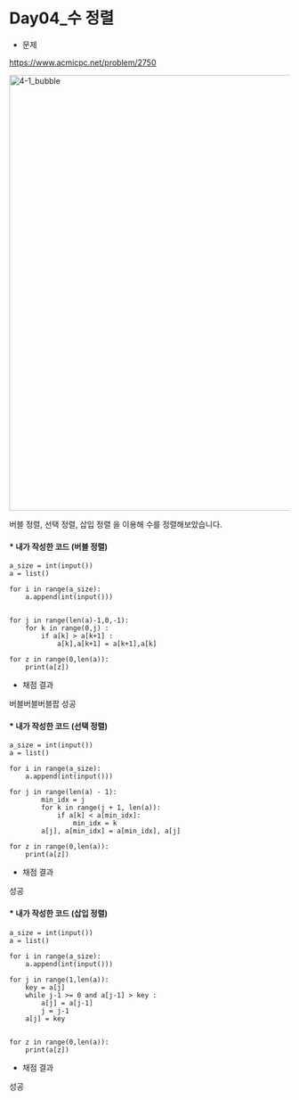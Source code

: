 # **Day04_수 정렬**

* 문제

https://www.acmicpc.net/problem/2750

<img width="782" alt="4-1_bubble" src="https://user-images.githubusercontent.com/29175001/51178492-0f60a180-1906-11e9-8f93-a519ce23721d.png">


버블 정렬, 선택 정렬, 삽입 정렬 을 이용해 수를 정렬해보았습니다.



#### * 내가 작성한 코드 (버블 정렬)
```Python3
a_size = int(input())
a = list()

for i in range(a_size):
    a.append(int(input()))
    

for j in range(len(a)-1,0,-1):
	for k in range(0,j) :
		if a[k] > a[k+1] :
			a[k],a[k+1] = a[k+1],a[k] 
    
for z in range(0,len(a)):
    print(a[z])
```


* 채점 결과

버블버블버블팝 성공




#### * 내가 작성한 코드 (선택 정렬)
```Python3
a_size = int(input())
a = list()

for i in range(a_size):
    a.append(int(input()))
    
for j in range(len(a) - 1):
        min_idx = j
        for k in range(j + 1, len(a)):
            if a[k] < a[min_idx]:
                min_idx = k
        a[j], a[min_idx] = a[min_idx], a[j]
    
for z in range(0,len(a)):
    print(a[z])
```


* 채점 결과

성공


#### * 내가 작성한 코드 (삽입 정렬)
```Python3
a_size = int(input())
a = list()

for i in range(a_size):
    a.append(int(input()))
    
for j in range(1,len(a)):
	key = a[j]
	while j-1 >= 0 and a[j-1] > key :
		a[j] = a[j-1]
		j = j-1
	a[j] = key
	
    
for z in range(0,len(a)):
    print(a[z])
```


* 채점 결과

성공
